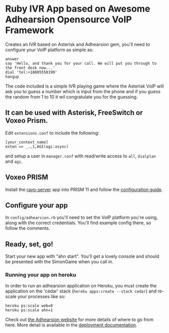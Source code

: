 # Ruby IVR App based on Awesome Adhearsion Opensource VoIP Framework

Creates an IVR based on Asterisk and Adhearsion gem, you'll need to configure your VoIP platform as simple as:


```
answer
say 'Hello, and thank you for your call. We will put you through to the front desk now...'
dial 'tel:+18005550199'
hangup
```

The code included is a simple IVR playing game where the Asterisk VoIP will ask you to guess a number which is input from the phone and if you guess the random from 1 to 10 it wil congratulate you for the guessing.

## It can be used with Asterisk, FreeSwitch or Voxeo Prism.


Edit `extensions.conf` to include the following:

```
[your_context_name]
exten => _.,1,AGI(agi:async)
```

and setup a user in `manager.conf` with read/write access to `all`, `dialplan` and `agi`.

## Voxeo PRISM

Install the [rayo-server](https://github.com/rayo/rayo-server) app into PRISM 11 and follow the [configuration guide](https://github.com/rayo/rayo-server/wiki/Single-node-and-cluster-configuration-reference).

## Configure your app

In `config/adhearsion.rb` you'll need to set the VoIP platform you're using, along with the correct credentials. You'll find example config there, so follow the comments.

## Ready, set, go!

Start your new app with "ahn start". You'll get a lovely console and should be presented with the SimonGame when you call in.

### Running your app on heroku

In order to run an adhearsion application on Heroku, you must create the application on the 'cedar' stack (`heroku apps:create --stack cedar`) and re-scale your processes like so:

```
heroku ps:scale web=0
heroku ps:scale ahn=1
```

Check out [the Adhearsion website](http://adhearsion.com) for more details of where to go from here.
More detail is available in the [deployment documentation](http://adhearsion.com/docs/best-practices/deployment).
